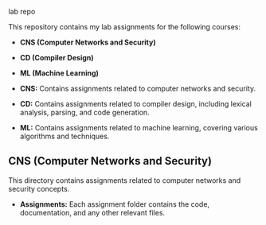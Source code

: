 lab repo

This repository contains my lab assignments for the following courses:

* **CNS (Computer Networks and Security)**
* **CD (Compiler Design)**
* **ML (Machine Learning)**

* **CNS:** Contains assignments related to computer networks and security.
* **CD:** Contains assignments related to compiler design, including lexical analysis, parsing, and code generation.
* **ML:** Contains assignments related to machine learning, covering various algorithms and techniques.

## CNS (Computer Networks and Security)

This directory contains assignments related to computer networks and security concepts.

* **Assignments:** Each assignment folder contains the code, documentation, and any other relevant files.
